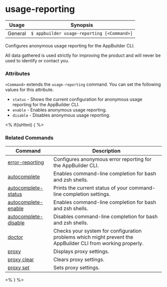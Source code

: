 usage-reporting
==========

Usage | Synopsis
------|-------
General | `$ appbuilder usage-reporting [<Command>]`

Configures anonymous usage reporting for the AppBuilder CLI.

All data gathered is used strictly for improving the product and will never be used to identify or contact you.

### Attributes
`<Command>` extends the `usage-reporting` command. You can set the following values for this attribute.
* `status` - Shows the current configuration for anonymous usage reporting for the AppBuilder CLI.
* `enable` - Enables anonymous usage reporting.
* `disable` - Disables anonymous usage reporting.

<% if(isHtml) { %>
### Related Commands

Command | Description
----------|----------
[error-reporting](error-reporting.html) | Configures anonymous error reporting for the AppBuilder CLI.
[autocomplete](autocomplete.html) | Enables command-line completion for bash and zsh shells.
[autocomplete-status](autocomplete-status.html) | Prints the current status of your command-line completion settings.
[autocomplete-enable](autocomplete-enable.html) | Enables command-line completion for bash and zsh shells.
[autocomplete-disable](autocomplete-disable.html) | Disables command-line completion for bash and zsh shells.
[doctor](doctor.html) | Checks your system for configuration problems which might prevent the AppBuilder CLI from working properly.
[proxy](proxy.html) | Displays proxy settings.
[proxy clear](proxy-clear.html) | Clears proxy settings.
[proxy set](proxy-set.html) | Sets proxy settings.
<% } %>
